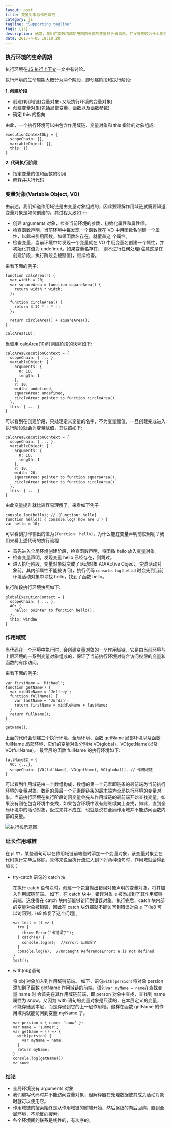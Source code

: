 ```yaml
---
layout: post
title: 变量对象与作用域链
category: js
tagline: "Supporting tagline"
tags: [js]
description: 通常，我们在函数内部使用函数外部的变量时会很自然，并没有想过为什么能够直接使用函数外部的变量而在函数外部却不能直接使用函数内部的变量，一切都显得理所当然。佛曰，凡事必有因，这个因就是作用域链。
date: 2017-4-05 18:10:20
---
```


### 执行环境的生命周期

执行环境在[JS 执行上下文](https://juejin.im/post/5ca060dde51d4524245d6142)一文中有讨论。

执行环境的生命周期大概分为两个阶段，即创建阶段和执行阶段:

**1. 创建阶段**

- 创建作用域链(变量对象+父级执行环境的变量对象)
- 创建变量对象(包括局部变量、函数以及函数参数)
- 确定 this 的指向

由此，一个执行环境可以由包含作用域链、变量对象和 this 指针的对象组成:

```
executionContextObj = {
  scopeChain: {},
  variableObject: {},
  this: {}
}
```

**2. 代码执行阶段**

- 指定变量的值和函数的引用
- 解释并执行代码

### 变量对象(Variable Object, VO)

由前述，我们知道作用域链是由变量对象组成的，因此要理解作用域链就需要知道变量对象是如何创建的。其过程大致如下:

- 创建 arguments 对象，检查当前环境的参数，初始化属性和属性值。
- 检查函数声明，当前环境中每发现一个函数就在 VO 中用函数名创建一个属性，以此来引用函数。如果函数名存在，就覆盖这
  个属性。
- 检查变量，当前环境中每发现一个变量就在 VO 中用变量名创建一个属性，并初始化其值为 undefined。如果变量名存在，
  则不进行任何处理(注意这是在创建阶段，执行阶段会被赋值)，继续检查。

来看下面的例子:

```
function calcArea(r) {
  var width = 20;
  var squareArea = function squareArea() {
    return width * width;
  };

  function circleArea() {
    return 3.14 * r * r;
  };

  return circleArea() + squareArea();
}

calcArea(10);
```

当调用 calcArea(10)时创建阶段的快照如下:

```
calcAreaExecutionContext = {
  scopeChain: { ... },
  variableObject: {
    arguments: {
      0: 10,
      length: 1
    },
    r: 10,
    width: undefined,
    squareArea: undefined,
    circleArea: pointer to function circleArea()
  },
  this: { ... }
}
```

可以看到在创建阶段，只处理定义变量的名字，不为变量赋值，一旦创建完成进入执行阶段就会为变量赋值，其快照如下:

```
calcAreaExecutionContext = {
  scopeChain: { ... },
  variableObject: {
    arguments: {
      0: 10,
      length: 1
    },
    r: 10,
    width: 20,
    squareArea: pointer to function squareArea(),
    circleArea: pointer to function circleArea()
  },
  this: { ... }
}
```

由此变量提升就比较容易理解了，来看如下例子

```
console.log(hello); // [Function: hello]
function hello() { console.log('how are u') }
var hello = 10;
```

可以看到打印输出的值为`[Function: hello]`，为什么能在变量声明前使用呢？我们来看上述代码的执行流程

- 首先进入全局环境创建阶段，检查函数声明，将函数 hello 放入变量对象。
- 检查变量声明，发现变量 hello 已经存在，则跳过。
- 进入执行阶段，变量对象就变成了活动对象 AO(Active Object，变成活动对象前，其内部属性不能被访问)，执行代码
  `console.log(hello)`时会先到当前环境活动对象中寻找 hello，找到了函数 hello。

执行阶段执行环境快照如下:

```
globalExecutionContext = {
  scopeChain: { ... },
  AO: {
    hello: pointer to function hello(),
  },
  this: window
}
```

### 作用域链

当代码在一个环境中执行时，会创建变量对象的一个作用域链，它是由当前环境与上层环境的一系列变量对象组成的，保证了当前执行环境对符合访问权限的变量和函数的有序访问。

来看下面的例子:

```
var firstName = 'Michael';
function getName() {
  var middleName = 'Jeffrey';
  function fullName() {
    var lastName = 'Jordan';
    return firstName + middleName + lastName;
  }
  return fullName();
}

getName();
```

上面的代码会创建三个执行环境，全局环境、函数 getName 局部环境以及函数 fullName 局部环境，它们的变量对象分别为 VO(global)、VO(getName)以及 VO(fullName)。
最里层的函数 fullName 的执行环境如下:

```
fullNameEC = {
  VO: {...},
  scopeChain: [VO(fullName), VO(getName), VO(global)], // 作用域链
}
```

可以看到作用域链由一个数组构成，数组的第一个元素即链条的最前端为当前执行环境的变量对象，数组的最后一个元素即链条的最末端为全局执行环境的变量对象。当前执行环境在执行阶段访问变量会先从作用域链的最前端开始查找变量，如果没有则在包含环境中查找，如果包含环境中没有则继续向上查找，如此，直到全局环境中的活动对象，返过来并不成立，也就是说在全局作用域并不能访问函数内部的变量。

<img style="display:block; margin: auto;" alt="执行栈示意图" src="https://user-gold-cdn.xitu.io/2019/3/31/169d28273b1e03ba?w=1068&h=368&f=png&s=48308" />

### 延长作用域链

在 js 中，某些语句可以在作用域链前端临时添加一个变量对象，该变量对象会在代码执行完毕后移除。具体来说当执行流进入到下列两种语句时，作用域就会得到加长：

- try-catch 语句的 catch 块

  在执行 catch 语句块时，创建一个包含抛出错误对象声明的变量对象，将其加入作用域链前端。
  如下，在 catch 块中，错误对象 e 被添加到了其作用域链前端，这使得在 catch 块内部能够访问到错误对象。执行完后，catch 块内部的变量对象被销毁，因此在 catch 块外部就不能访问到错误对象 e 了(ie8 可以访问到，ie9 修复了这个问题)。

  ```
  var test = () => {
    try {
      throw Error("出错误了");
    } catch(e) {
      console.log(e);  //Error: 出错误了
    }
    console.log(e);  //Uncaught ReferenceError: e is not defined
  }
  test();
  ```

- with(obj)语句

  将 obj 对象加入到作用域链前端。
  如下，语句`with(persion)`将对象 persion 添加到了函数 getName 作用域链的前端，语句`var myName = name`在查找变量 name 时 会首先在其作用域链前端，即 person 对象中查找，查找到 name 属性为 snow。又因为 with 语句的变量对象是只读的，在本层定义的变量，不能存储到本层，而是存储到它的上一层作用域。这样在函数 getName 的作用域内就能访问到变量 myName 了。

  ```
  var persion = { name: 'snow' };
  var name = 'summer';
  var getName = () => {
    with(persion) {
      var myName = name;
    }
    return myName;
  }
  console.log(getName())
  => snow
  ```

### 结论

- 全局环境没有 arguments 对象
- 我们编写代码时并不能访问变量对象，但解释器在处理数据使其成为活动对象时就可以使用它。
- 作用域链的搜索始终是从作用域链的前端开始，然后逐级的向后回溯，直到全局环境，不能反向搜索。
- 各个环境间的联系是线性的，有次序的。
